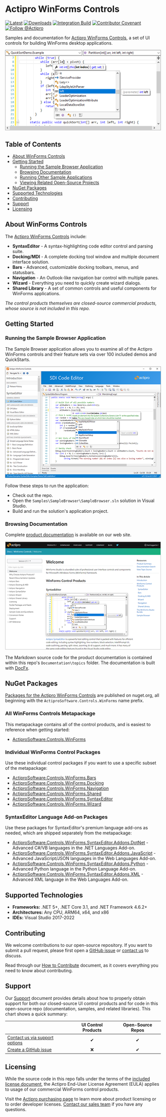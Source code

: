 # Actipro WinForms Controls

[![Latest](https://img.shields.io/nuget/v/ActiproSoftware.Controls.WinForms?label=Latest&logo=nuget)](https://www.nuget.org/packages/ActiproSoftware.Controls.WinForms) 
[![Downloads](https://img.shields.io/nuget/dt/ActiproSoftware.Controls.WinForms?label=Downloads)](https://www.nuget.org/packages/ActiproSoftware.Controls.WinForms) 
[![Integration Build](https://github.com/Actipro/WinForms-Controls/workflows/Integration%20Build/badge.svg)](https://github.com/Actipro/WinForms-Controls/actions/workflows/integration-build.yml)
[![Contributor Covenant](https://img.shields.io/badge/Contributor%20Covenant-v2.0-ff69b4.svg)](https://github.com/Actipro/.github/blob/main/Code-of-Conduct.md)
[![Follow @Actipro](https://img.shields.io/twitter/follow/Actipro?style=social)](https://twitter.com/intent/follow?screen_name=Actipro)

Samples and documentation for [Actipro WinForms Controls](https://www.actiprosoftware.com/products/controls/windowsforms), a set of UI controls for building WinForms desktop applications.

![SyntaxEditor](.github/image-content/syntaxeditor.png)

## Table of Contents

- [About WinForms Controls](#about-winforms-controls)
- [Getting Started](#getting-started)
  - [Running the Sample Browser Application](#running-the-sample-browser-application)
  - [Browsing Documentation](#browsing-documentation)
  - [Running Other Sample Applications](#running-other-sample-applications)
  - [Viewing Related Open-Source Projects](#viewing-related-open-source-projects)
- [NuGet Packages](#nuget-packages)
- [Supported Technologies](#supported-technologies)
- [Contributing](#contributing)
- [Support](#support)
- [Licensing](#licensing)

## About WinForms Controls

The [Actipro WinForms Controls](https://www.actiprosoftware.com/products/controls/windowsforms) include:

- **SyntaxEditor** - A syntax-highlighting code editor control and parsing suite.
- **Docking/MDI** - A complete docking tool window and multiple document interface solution.
- **Bars** - Advanced, customizable docking toolbars, menus, and statusbars.
- **Navigation** - An Outlook-like navigation bar control with multiple panes.
- **Wizard** - Everything you need to quickly create wizard dialogs.
- **Shared Library** - A set of common controls and useful components for WinForms applications.

*The control products themselves are closed-source commercial products, whose source is not included in this repo.*

## Getting Started

### Running the Sample Browser Application

The Sample Browser application allows you to examine all of the Actipro WinForms controls and their feature sets via over 100 included demos and QuickStarts.

![Sample Browser](.github/image-content/sample-browser.png)

Follow these steps to run the application:

- Check out the repo.
- Open the `Samples\SampleBrowser\SampleBrowser.sln` solution in Visual Studio.
- Build and run the solution's application project.

### Browsing Documentation

Complete [product documentation](https://www.actiprosoftware.com/docs/controls/winforms/index) is available on our web site.

[![Online Documentation](.github/image-content/documentation.png)](https://www.actiprosoftware.com/docs/controls/winforms/index)

The Markdown source code for the product documentation is contained within this repo's `Documentation\topics` folder.  The documentation is built with [DocFx](https://github.com/dotnet/docfx). 

## NuGet Packages

[Packages for the Actipro WinForms Controls](https://www.nuget.org/packages?q=ActiproSoftware.Controls.WinForms) are published on nuget.org, all beginning with the `ActiproSoftware.Controls.WinForms` name prefix.

### All WinForms Controls Metapackage

This metapackage contains all of the control products, and is easiest to reference when getting started:

- [ActiproSoftware.Controls.WinForms](https://www.nuget.org/packages/ActiproSoftware.Controls.WinForms)

### Individual WinForms Control Packages

Use these individual control packages if you want to use a specific subset of the metapackage:

- [ActiproSoftware.Controls.WinForms.Bars](https://www.nuget.org/packages/ActiproSoftware.Controls.WinForms.Bars)
- [ActiproSoftware.Controls.WinForms.Docking](https://www.nuget.org/packages/ActiproSoftware.Controls.WinForms.Docking)
- [ActiproSoftware.Controls.WinForms.Navigation](https://www.nuget.org/packages/ActiproSoftware.Controls.WinForms.Navigation)
- [ActiproSoftware.Controls.WinForms.Shared](https://www.nuget.org/packages/ActiproSoftware.Controls.WinForms.Shared)
- [ActiproSoftware.Controls.WinForms.SyntaxEditor](https://www.nuget.org/packages/ActiproSoftware.Controls.WinForms.SyntaxEditor)
- [ActiproSoftware.Controls.WinForms.Wizard](https://www.nuget.org/packages/ActiproSoftware.Controls.WinForms.Wizard)

### SyntaxEditor Language Add-on Packages

Use these packages for SyntaxEditor's premium language add-ons as needed, which are shipped separately from the metapackage:

- [ActiproSoftware.Controls.WinForms.SyntaxEditor.Addons.DotNet](https://www.nuget.org/packages/ActiproSoftware.Controls.WinForms.SyntaxEditor.Addons.DotNet) - Advanced C#/VB languages in the .NET Languages Add-on.
- [ActiproSoftware.Controls.WinForms.SyntaxEditor.Addons.JavaScript](https://www.nuget.org/packages/ActiproSoftware.Controls.WinForms.SyntaxEditor.Addons.JavaScript) - Advanced JavaScript/JSON languages in the Web Languages Add-on.
- [ActiproSoftware.Controls.WinForms.SyntaxEditor.Addons.Python](https://www.nuget.org/packages/ActiproSoftware.Controls.WinForms.SyntaxEditor.Addons.Python) - Advanced Python language in the Python Language Add-on.
- [ActiproSoftware.Controls.WinForms.SyntaxEditor.Addons.XML](https://www.nuget.org/packages/ActiproSoftware.Controls.WinForms.SyntaxEditor.Addons.XML) - Advanced XML language in the Web Languages Add-on.

## Supported Technologies

- **Frameworks:** .NET 5+, .NET Core 3.1, and .NET Framework 4.6.2+
- **Architectures:** Any CPU, ARM64, x64, and x86
- **IDEs:** Visual Studio 2017-2022

## Contributing

We welcome contributions to our open-source repository.  If you want to submit a pull request, please first open a [GitHub issue](https://github.com/Actipro/WinForms-Controls/issues) or [contact us](https://www.actiprosoftware.com/company/contact) to discuss.

Read through our [How to Contribute](https://github.com/Actipro/.github/blob/main/Contributing.md) document, as it covers everything you need to know about contributing.

## Support

Our [Support](https://github.com/Actipro/.github/blob/main/Support.md) document provides details about how to properly obtain support for both our closed-source UI control products and for code in this open-source repo (documentation, samples, and related libraries).  This chart shows a quick summary:

| | UI Control Products | Open-Source Repos |
| --- | :-: | :-: |
| [Contact us via support options](https://www.actiprosoftware.com/company/contact) | ✔ | ✔ |
| [Create a GitHub issue](https://github.com/Actipro/WinForms-Controls/issues) | ❌ | ✔ |

## Licensing

While the source code in this repo falls under the terms of the [included license document](https://github.com/Actipro/WinForms-Controls/blob/develop/License.md), the Actipro End-User License Agreement (EULA) applies to usage of our commercial WinForms control products.  

Visit the [Actipro purchasing page](https://www.actiprosoftware.com/purchase) to learn more about product licensing or to order developer licenses.  [Contact our sales team](https://www.actiprosoftware.com/company/contact) if you have any questions.

